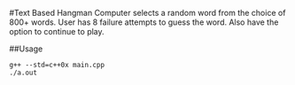 #Text Based Hangman
Computer selects a random word from the choice of 800+ words. User has 8 failure attempts to guess the word. Also have the option to continue to play.

##Usage

```
g++ --std=c++0x main.cpp
./a.out
```
